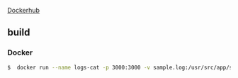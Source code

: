 
[Dockerhub](https://hub.docker.com/r/onyankopon/logs-cat)

## build

### Docker

```sh
$  docker run --name logs-cat -p 3000:3000 -v sample.log:/usr/src/app/sample.log onyankopon/logs-cat
```